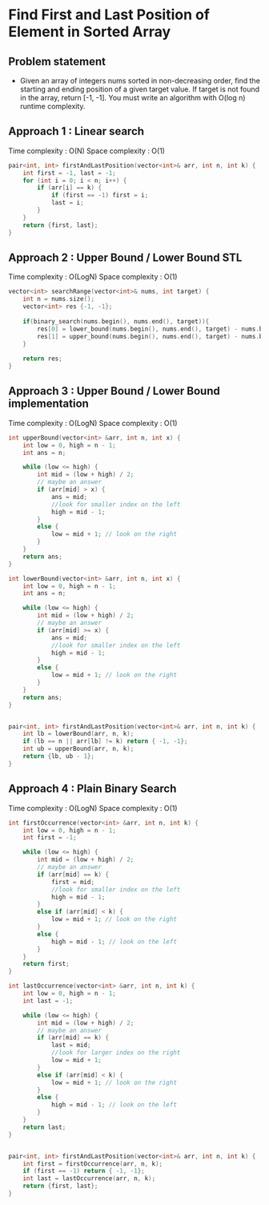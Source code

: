 # Find First and Last Position of Element in Sorted Array

## Problem statement

- Given an array of integers nums sorted in non-decreasing order, find the starting and ending position of a given target value. If target is not found in the array, return [-1, -1]. You must write an algorithm with O(log n) runtime complexity.

## Approach 1 : Linear search

Time complexity : O(N) 
Space complexity : O(1)

```cpp
pair<int, int> firstAndLastPosition(vector<int>& arr, int n, int k) {
    int first = -1, last = -1;
    for (int i = 0; i < n; i++) {
        if (arr[i] == k) {
            if (first == -1) first = i;
            last = i;
        }
    }
    return {first, last};
}
```

## Approach 2 : Upper Bound / Lower Bound STL

Time complexity : O(LogN) 
Space complexity : O(1)

```cpp
vector<int> searchRange(vector<int>& nums, int target) {
    int n = nums.size();
    vector<int> res {-1, -1};
    
    if(binary_search(nums.begin(), nums.end(), target)){
        res[0] = lower_bound(nums.begin(), nums.end(), target) - nums.begin();
        res[1] = upper_bound(nums.begin(), nums.end(), target) - nums.begin() - 1;
    }
    
    return res;
}
```

## Approach 3 : Upper Bound / Lower Bound implementation

Time complexity : O(LogN) 
Space complexity : O(1)

```cpp
int upperBound(vector<int> &arr, int n, int x) {
    int low = 0, high = n - 1;
    int ans = n;

    while (low <= high) {
        int mid = (low + high) / 2;
        // maybe an answer
        if (arr[mid] > x) {
            ans = mid;
            //look for smaller index on the left
            high = mid - 1;
        }
        else {
            low = mid + 1; // look on the right
        }
    }
    return ans;
}

int lowerBound(vector<int> &arr, int n, int x) {
    int low = 0, high = n - 1;
    int ans = n;

    while (low <= high) {
        int mid = (low + high) / 2;
        // maybe an answer
        if (arr[mid] >= x) {
            ans = mid;
            //look for smaller index on the left
            high = mid - 1;
        }
        else {
            low = mid + 1; // look on the right
        }
    }
    return ans;
}


pair<int, int> firstAndLastPosition(vector<int>& arr, int n, int k) {
    int lb = lowerBound(arr, n, k);
    if (lb == n || arr[lb] != k) return { -1, -1};
    int ub = upperBound(arr, n, k);
    return {lb, ub - 1};
}
```

## Approach 4 : Plain Binary Search

Time complexity : O(LogN) 
Space complexity : O(1)

```cpp
int firstOccurrence(vector<int> &arr, int n, int k) {
    int low = 0, high = n - 1;
    int first = -1;

    while (low <= high) {
        int mid = (low + high) / 2;
        // maybe an answer
        if (arr[mid] == k) {
            first = mid;
            //look for smaller index on the left
            high = mid - 1;
        }
        else if (arr[mid] < k) {
            low = mid + 1; // look on the right
        }
        else {
            high = mid - 1; // look on the left
        }
    }
    return first;
}

int lastOccurrence(vector<int> &arr, int n, int k) {
    int low = 0, high = n - 1;
    int last = -1;

    while (low <= high) {
        int mid = (low + high) / 2;
        // maybe an answer
        if (arr[mid] == k) {
            last = mid;
            //look for larger index on the right
            low = mid + 1;
        }
        else if (arr[mid] < k) {
            low = mid + 1; // look on the right
        }
        else {
            high = mid - 1; // look on the left
        }
    }
    return last;
}


pair<int, int> firstAndLastPosition(vector<int>& arr, int n, int k) {
    int first = firstOccurrence(arr, n, k);
    if (first == -1) return { -1, -1};
    int last = lastOccurrence(arr, n, k);
    return {first, last};
}
```